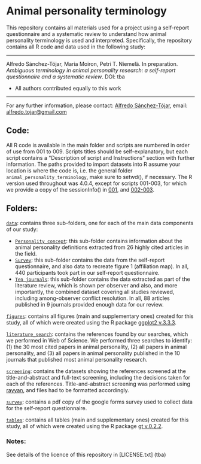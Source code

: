 # Animal personality terminology

This repository contains all materials used for a project using a self-report questionnaire and a systematic review to understand how animal personality terminology is used and interpreted. Specifically, the repository contains all R code and data used in the following study:

---

Alfredo Sánchez-Tójar, Maria Moiron, Petri T. Niemelä. In preparation. *Ambiguous terminology in animal personality research: a self-report questionnaire and a systematic review*. DOI: tba

* All authors contributed equally to this work

---

For any further information, please contact: [Alfredo Sánchez-Tójar](https://scholar.google.co.uk/citations?hl=en&user=Sh-Rjq8AAAAJ&view_op=list_works&sortby=pubdate), email: alfredo.tojar@gmail.com

## Code:

All R code is available in the main folder and scripts are numbered in order of use from 001 to 009. Scripts titles should be self-explanatory, but each script contains a "Description of script and Instructions" section with further information. The paths provided to import datasets into R assume your location is where the code is, i.e. the general folder `animal_personality_terminology`, make sure to setwd(), if necessary. The R version used throughout was 4.0.4, except for scripts 001-003, for which we provide a copy of the sessionInfo() in [001](https://github.com/ASanchez-Tojar/animal_personality_terminology/blob/main/literature_search/30_most_cited/screening_process_Rpackages_session.txt), and [002-003](https://github.com/ASanchez-Tojar/animal_personality_terminology/blob/main/literature_search/ten_journals/screening_process_Rpackages_session.txt).

## Folders:

[`data`](https://github.com/ASanchez-Tojar/animal_personality_terminology/tree/main/data): contains three sub-folders, one for each of the main data components of our study: 
* [`Personality concept`](https://github.com/ASanchez-Tojar/animal_personality_terminology/tree/main/data/personality_concept): this sub-folder contains information about the  animal personality definitions extracted from 26 highly cited articles in the field. 
* [`Survey`](https://github.com/ASanchez-Tojar/animal_personality_terminology/tree/main/data/survey): this sub-folder contains the data from the self-report questionnaire, and also data to recreate figure 1 (affiliation map). In all, 440 participants took part in our self-report questionnaire.
* [`Ten journals`](https://github.com/ASanchez-Tojar/animal_personality_terminology/tree/main/data/ten_journals): this sub-folder contains the data extracted as part of the literature review, which is shown per observer and also, and more importantly, the combined dataset covering all studies reviewed, including among-observer conflict resolution. In all, 88 articles published in 9 journals provided enough data for our review.

[`figures`](https://github.com/ASanchez-Tojar/animal_personality_terminology/tree/main/figures): contains all figures (main and supplementary ones) created for this study, all of which were created using the R package [ggplot2 v.3.3.3](https://cran.r-project.org/web/packages/ggplot2/index.html).

[`literature_search`](https://github.com/ASanchez-Tojar/animal_personality_terminology/tree/main/literature_search): contains the references found by our searches, which we performed in Web of Science. We performed three searches to identify: (1) the 30 most cited papers in animal personality, (2) all papers in animal personality, and (3) all papers in animal personality published in the 10 journals that published most animal personality research. 

[`screening`](https://github.com/ASanchez-Tojar/animal_personality_terminology/tree/main/screening): contains the datasets showing the references screened at the title-and-abstract and full-text screening, including the decisions taken for each of the references. Title-and-abstract screening was performed using [rayyan](https://rayyan.qcri.org/), and files had to be formatted accordingly.

[`survey`](https://github.com/ASanchez-Tojar/animal_personality_terminology/tree/main/survey): contains a pdf copy of the google forms survey used to collect data for the self-report questionnaire. 

[`tables`](https://github.com/ASanchez-Tojar/animal_personality_terminology/tree/main/tables): contains all tables (main and supplementary ones) created for this study, all of which were created using the R package [gt v.0.2.2](https://cran.r-project.org/web/packages/gt/index.html).

### Notes:

See details of the licence of this repository in [LICENSE.txt] (tba)
